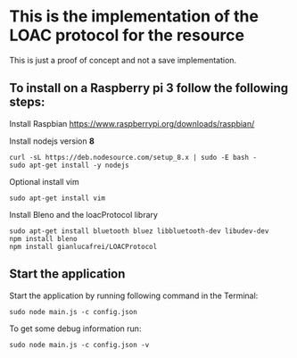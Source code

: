 # This is the implementation of the LOAC protocol for the resource

This is just a proof of concept and not a save implementation.

## To install on a Raspberry pi 3 follow the following steps:


Install Raspbian 
<https://www.raspberrypi.org/downloads/raspbian/>

Install nodejs version **8**
```
curl -sL https://deb.nodesource.com/setup_8.x | sudo -E bash -  
sudo apt-get install -y nodejs
```
Optional install vim
```
sudo apt-get install vim
```

Install Bleno and the loacProtocol library
```
sudo apt-get install bluetooth bluez libbluetooth-dev libudev-dev  
npm install bleno  
npm install gianlucafrei/LOACProtocol  
```
## Start the application

Start the application by running following command in the Terminal:

```
sudo node main.js -c config.json
```

To get some debug information run:
```
sudo node main.js -c config.json -v
```



